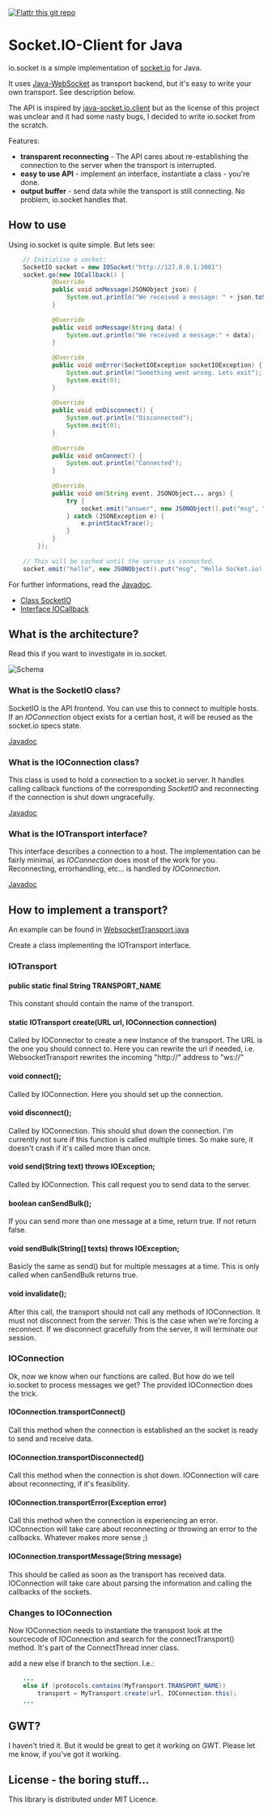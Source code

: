 [![Flattr this git repo](http://api.flattr.com/button/flattr-badge-large.png)](https://flattr.com/submit/auto?user_id=Gottox&url=https://github.com/Gottox/socket.io-java-client&title=socket.io-java-client&language=&tags=github&category=software)

# Socket.IO-Client for Java

io.socket is a simple implementation of [socket.io](http://socket.io) for Java.

It uses [Java-WebSocket](https://github.com/TooTallNate/Java-WebSocket) as transport backend, but it's easy
to write your own transport. See description below.

The API is inspired by [java-socket.io.client](https://github.com/benkay/java-socket.io.client) but as the license
of this project was unclear and it had some nasty bugs, I decided to write io.socket from the scratch.

Features:

 * __transparent reconnecting__ - The API cares about re-establishing the connection to the server
   when the transport is interrupted.
 * __easy to use API__ - implement an interface, instantiate a class - you're done.
 * __output buffer__ - send data while the transport is still connecting. No problem, io.socket handles that.

## How to use

Using io.socket is quite simple. But lets see:

``` java
	// Initialise a socket:
	SocketIO socket = new IOSocket("http://127.0.0.1:3001")
	socket.go(new IOCallback() {
			@Override
			public void onMessage(JSONObject json) {
				System.out.println("We received a message: " + json.toString(2));
			}
			
			@Override
			public void onMessage(String data) {
				System.out.println("We received a message:" + data);
			}
			
			@Override
			public void onError(SocketIOException socketIOException) {
				System.out.println("Something went wrong. Lets exit");
				System.exit(0);
			}
			
			@Override
			public void onDisconnect() {
				System.out.println("Disconnected");
				System.exit(0);
			}
			
			@Override
			public void onConnect() {
				System.out.println("Connected");
			}
			
			@Override
			public void on(String event, JSONObject... args) {
				try {
					socket.emit("answer", new JSONObject().put("msg", "Hello again Socket.io!"));
				} catch (JSONException e) {
					e.printStackTrace();
				}
			}
		});
	
	// This will be cached until the server is connected.
	socket.emit("hello", new JSONObject().put("msg", "Hello Socket.io! :D"));
```

For further informations, read the [Javadoc](http://s01.de/~tox/hgexport/io.socket/).

 * [Class SocketIO](http://s01.de/~tox/hgexport/io.socket/io/socket/SocketIO.html)
 * [Interface IOCallback](http://s01.de/~tox/hgexport/io.socket/io/socket/IOCallback.html)

## What is the architecture?
Read this if you want to investigate in io.socket.

![Schema](https://github.com/Gottox/io.socket/raw/master/doc/schema.png)

### What is the SocketIO class?

SocketIO is the API frontend. You can use this to connect to multiple hosts. If an
*IOConnection* object exists for a certian host, it will be reused as the
socket.io specs state.

[Javadoc](http://s01.de/~tox/hgexport/io.socket/io/socket/SocketIO.html)

### What is the IOConnection class?

This class is used to hold a connection to a socket.io server. It handles calling
callback functions of the corresponding *SocketIO* and reconnecting if the connection
is shut down ungracefully.

[Javadoc](http://s01.de/~tox/hgexport/io.socket/io/socket/IOConnection.html)

### What is the IOTransport interface?

This interface describes a connection to a host. The implementation can be fairly minimal,
as *IOConnection* does most of the work for you. Reconnecting, errorhandling, etc... is
handled by *IOConnection*.

[Javadoc](http://s01.de/~tox/hgexport/io.socket/io/socket/IOTransport.html)

## How to implement a transport?

An example can be found in [WebsocketTransport.java](http://github.com/Gottox/io.socket/blob/master/src/io/socket/transports/WebsocketTransport.java)

Create a class implementing the IOTransport interface.

### IOTransport

#### public static final String TRANSPORT_NAME
This constant should contain the name of the transport.

#### static IOTransport create(URL url, IOConnection connection)
 
Called by IOConnector to create a new Instance of the transport. The URL is the one you should connect to. Here you can rewrite the
url if needed, i.e. WebsocketTransport rewrites the incoming "http://" address to "ws://"
 
#### void connect();

Called by IOConnection. Here you should set up the connection.

#### void disconnect();

Called by IOConnection. This should shut down the connection. I'm currently not sure if this function is called multiple times.
So make sure, it doesn't crash if it's called more than once.

#### void send(String text) throws IOException;

Called by IOConnection. This call request you to send data to the server.

#### boolean canSendBulk();
 
If you can send more than one message at a time, return true. If not return false.

#### void sendBulk(String[] texts) throws IOException;

Basicly the same as send() but for multiple messages at a time. This is only called when canSendBulk returns true.

#### void invalidate();

After this call, the transport should not call any methods of IOConnection. It must not disconnect from the server.
This is the case when we're forcing a reconnect. If we disconnect gracefully from the server, it will terminate our
session.

### IOConnection

Ok, now we know when our functions are called. But how do we tell io.socket to process messages we get?
The provided IOConnection does the trick.

#### IOConnection.transportConnect()
 
Call this method when the connection is established an the socket is ready to send and receive data.
   
#### IOConnection.transportDisconnected()
   
Call this method when the connection is shot down. IOConnection will care about reconnecting, if it's feasibility.
   
#### IOConnection.transportError(Exception error)
 
Call this method when the connection is experiencing an error. IOConnection will take care about reconnecting or throwing an
error to the callbacks. Whatever makes more sense ;)
   
#### IOConnection.transportMessage(String message)
 
This should be called as soon as the transport has received data. IOConnection will take care about parsing the information and
calling the callbacks of the sockets.

### Changes to IOConnection

Now IOConnection needs to instantiate the transpost look at the sourcecode of IOConnection and search for the connectTransport() method.
It's part of the ConnectThread inner class.

add a new else if branch to the section. I.e.:

``` java
	...
	else if (protocols.contains(MyTransport.TRANSPORT_NAME))
		transport = MyTransport.create(url, IOConnection.this);
	...
```
## GWT?

I haven't tried it. But it would be great to get it working on GWT. Please let me know, if you've got it working.

## License - the boring stuff...

This library is distributed under MIT Licence.